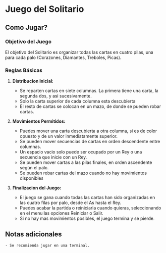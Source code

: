 # **Juego del Solitario**

## **Como Jugar?**

### **Objetivo del Juego**
El objetivo del Solitario es organizar todas las cartas en cuatro pilas, una para cada palo (Corazones, Diamantes, Treboles, Picas).

### **Reglas Básicas**
1. **Distribucion Inicial:**
    - Se reparten cartas en siete columnas. La primera tiene una carta, la segunda dos, y asi sucesivamente.
    - Solo la carta superior de cada columna esta descubierta
    - El resto de cartas se colocan en un mazo, de donde se pueden robar cartas.

2. **Movimientos Permitidos:**
    - Puedes mover una carta descubierta a otra columna, si es de color opuesto y de un valor inmediatamente superior.
    - Se pueden mover secuencias de cartas en orden descendente entre columnas.
    - Un espacio vacio solo puede ser ocupado por un Rey o una secuencia que inicie con un Rey.
    - Se pueden mover cartas a las pilas finales, en orden ascendente según el palo.
    - Se pueden robar cartas del mazo cuando no hay movimientos disponibles

3. **Finalizacion del Juego:**
    - El juego se gana cuando todas las cartas han sido organizadas en las cuatro filas por palo, desde el As hasta el Rey.
    - Puedes acabar la partida o reiniciarla cuando quieras, seleccionando en el menu las opciones Reiniciar o Salir.
    - Si no hay mas movimientos posibles, el juego termina y se pierde.

## **Notas adicionales**
    - Se recomienda jugar en una terminal.

